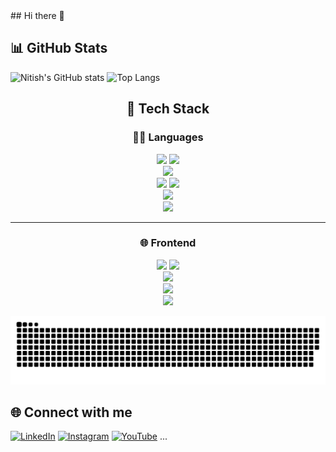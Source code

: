 <div align=""center"> ## Hi there 👋


## 📊 GitHub Stats

![Nitish's GitHub stats](https://github-readme-stats.vercel.app/api?username=anskp&show_icons=true&theme=radical)
![Top Langs](https://github-readme-stats.vercel.app/api/top-langs/?username=anskp&layout=compact&theme=radical)

<div>

<h2 align="center">🚀 Tech Stack</h2>

<!-- Languages Section -->
<div align="center">
  <h3>👨‍💻 Languages</h3>
  <div>
    <img src="https://img.shields.io/badge/C-00599C?style=for-the-badge&logo=c&logoColor=white" />
    <img src="https://img.shields.io/badge/C++-00599C?style=for-the-badge&logo=c%2B%2B&logoColor=white" />
  </div>
  <div>
    <img src="https://img.shields.io/badge/Python-3776AB?style=for-the-badge&logo=python&logoColor=white" />
  </div>
  <div>
    <img src="https://img.shields.io/badge/JavaScript-F7DF1E?style=for-the-badge&logo=javascript&logoColor=black" />
    <img src="https://img.shields.io/badge/TypeScript-3178C6?style=for-the-badge&logo=typescript&logoColor=white" />
  </div>
  <div>
    <img src="https://img.shields.io/badge/Solidity-363636?style=for-the-badge&logo=solidity&logoColor=white" />
  </div>
  <div>
    <img src="https://img.shields.io/badge/Rust-000000?style=for-the-badge&logo=rust&logoColor=white" />
  </div>
</div>

<hr>

<!-- Frontend Section -->
<div align="center">
  <h3>🌐 Frontend</h3>
  <div>
    <img src="https://img.shields.io/badge/HTML5-E34F26?style=for-the-badge&logo=html5&logoColor=white" />
    <img src="https://img.shields.io/badge/CSS3-1572B6?style=for-the-badge&logo=css3&logoColor=white" />
  </div>
  <div>
    <img src="https://img.shields.io/badge/Tailwind_CSS-06B6D4?style=for-the-badge&logo=tailwind-css&logoColor=white" />
  </div>
  <div>
    <img src="https://img.shields.io/badge/React-20232A?style=for-the-badge&logo=react&logoColor=61DAFB" />
  </div>
  <div>
    <img src="https://img.shields.io/badge/Next.js-000000?style=for-the-badge&logo=nextdotjs&logoColor=white" />
  </div>
</div>



![snake gif](https://github.com/anskp/anskp/blob/output/github-snake-dark.svg)


## 🌐 Connect with me

[![LinkedIn](https://img.shields.io/badge/LinkedIn-%230077B5.svg?style=flat&logo=linkedin&logoColor=white)](https://linkedin.com/in/YOUR_LINK)
[![Instagram](https://img.shields.io/badge/Instagram-E4405F?style=flat&logo=instagram&logoColor=white)](https://instagram.com/YOUR_LINK)
[![YouTube](https://img.shields.io/badge/YouTube-FF0000?style=flat&logo=youtube&logoColor=white)](https://youtube.com/YOUR_LINK)
...
